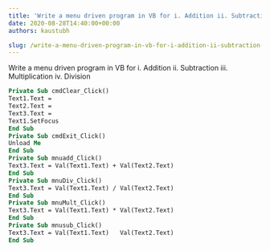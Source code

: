 ```yaml
---
title: 'Write a menu driven program in VB for i. Addition ii. Subtraction iii. Multiplication iv. Division'
date: 2020-08-28T14:40:00+00:00
authors: kaustubh

slug: /write-a-menu-driven-program-in-vb-for-i-addition-ii-subtraction-iii-multiplication-iv-division/
---
```

Write a menu driven program in VB for i. Addition ii. Subtraction iii. Multiplication iv. Division 


```vb title="file.vb"
Private Sub cmdClear_Click()  
Text1.Text =     
Text2.Text =     
Text3.Text =     
Text1.SetFocus  
End Sub  
Private Sub cmdExit_Click()  
Unload Me  
End Sub  
Private Sub mnuadd_Click()  
Text3.Text = Val(Text1.Text) + Val(Text2.Text)  
End Sub  
Private Sub mnuDiv_Click()  
Text3.Text = Val(Text1.Text) / Val(Text2.Text)  
End Sub  
Private Sub mnuMult_Click()  
Text3.Text = Val(Text1.Text) * Val(Text2.Text)  
End Sub  
Private Sub mnusub_Click()  
Text3.Text = Val(Text1.Text)   Val(Text2.Text)  
End Sub  
  
  
  
  

```
